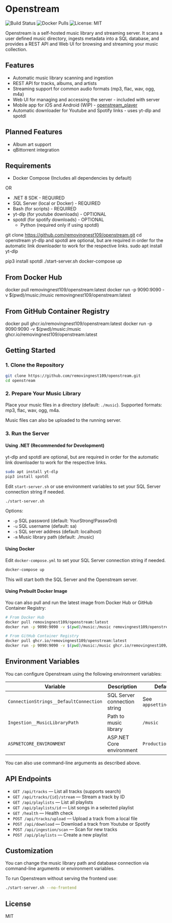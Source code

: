 # Openstream

![Build Status](https://github.com/removingnest109/openstream/actions/workflows/docker-image.yml/badge.svg)
![Docker Pulls](https://img.shields.io/docker/pulls/removingnest109/openstream?style=flat-square)
![License: MIT](https://img.shields.io/badge/License-MIT-yellow.svg)

Openstream is a self-hosted music library and streaming server. It scans a user defined music directory, ingests metadata into a SQL database, and provides a REST API and Web UI for browsing and streaming your music collection.

## Features

- Automatic music library scanning and ingestion
- REST API for tracks, albums, and artists
- Streaming support for common audio formats (mp3, flac, wav, ogg, m4a)
- Web UI for managing and accessing the server - included with server
- Mobile app for iOS and Android (WIP) - [openstream_player](https://github.com/removingnest109/openstream_player)
- Automatic downloader for Youtube and Spotify links - uses yt-dlp and spotdl

## Planned Features

- Album art support
- qBittorrent integration

## Requirements

- Docker Compose (Includes all dependencies by default)

OR

- .NET 8 SDK - REQUIRED
- SQL Server (local or Docker) - REQUIRED
- Bash (for scripts) - REQUIRED
- yt-dlp (for youtube downloads) - OPTIONAL
- spotdl (for spotify downloads) - OPTIONAL
  - Python (required only if using spotdl)

git clone <https://github.com/removingnest109/openstream.git>
cd openstream
yt-dlp and spotdl are optional, but are required in order for the automatic link downloader to work for the respective links.
sudo apt install yt-dlp

pip3 install spotdl
./start-server.sh
docker-compose up

## From Docker Hub

docker pull removingnest109/openstream:latest
docker run -p 9090:9090 -v $(pwd)/music:/music removingnest109/openstream:latest

## From GitHub Container Registry

docker pull ghcr.io/removingnest109/openstream:latest
docker run -p 9090:9090 -v $(pwd)/music:/music ghcr.io/removingnest109/openstream:latest

## Getting Started

### 1. Clone the Repository

```bash
git clone https://github.com/removingnest109/openstream.git
cd openstream
```

### 2. Prepare Your Music Library

Place your music files in a directory (default: `./music`). Supported formats: mp3, flac, wav, ogg, m4a.

Music files can also be uploaded to the running server.

### 3. Run the Server

#### Using .NET (Recommended for Development)

yt-dlp and spotdl are optional, but are required in order for the automatic link downloader to work for the respective links.

```bash
sudo apt install yt-dlp
pip3 install spotdl
```

Edit `start-server.sh` or use environment variables to set your SQL Server connection string if needed.

```bash
./start-server.sh
```

Options:

- `-p` SQL password (default: YourStrong!Passw0rd)
- `-u` SQL username (default: sa)
- `-s` SQL server address (default: localhost)
- `-m` Music library path (default: ./music)

#### Using Docker

Edit `docker-compose.yml` to set your SQL Server connection string if needed.

```bash
docker-compose up
```

This will start both the SQL Server and the Openstream server.

#### Using Prebuilt Docker Image

You can also pull and run the latest image from Docker Hub or GitHub Container Registry:

```bash
# From Docker Hub
docker pull removingnest109/openstream:latest
docker run -p 9090:9090 -v $(pwd)/music:/music removingnest109/openstream:latest

# From GitHub Container Registry
docker pull ghcr.io/removingnest109/openstream:latest
docker run -p 9090:9090 -v $(pwd)/music:/music ghcr.io/removingnest109/openstream:latest
```

## Environment Variables

You can configure Openstream using the following environment variables:

| Variable                | Description                        | Default                        |
|-------------------------|------------------------------------|---------------------------------|
| `ConnectionStrings__DefaultConnection` | SQL Server connection string         | See `appsettings.json`          |
| `Ingestion__MusicLibraryPath`          | Path to music library                | `/music`                       |
| `ASPNETCORE_ENVIRONMENT`               | ASP.NET Core environment             | `Production`                   |

You can also use command-line arguments as described above.

## API Endpoints

- `GET /api/tracks` — List all tracks (supports search)
- `GET /api/tracks/{id}/stream` — Stream a track by ID
- `GET /api/playlists` — List all playlists
- `GET /api/playlists/id` — List songs in a selected playlist
- `GET /health` — Health check
- `POST /api/tracks/upload` — Upload a track from a local file
- `POST /api/download` — Download a track from Youtube or Spotify
- `POST /api/ingestion/scan` — Scan for new tracks
- `POST /api/playlists` — Create a new playlist

## Customization

You can change the music library path and database connection via command-line arguments or environment variables.

To run Openstream without serving the frontend use:

```bash
./start-server.sh --no-frontend
```

## License

MIT
